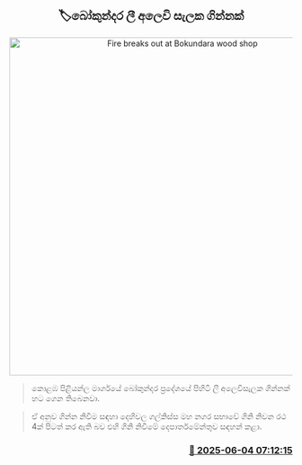 <p align='center'><b><h2 align='center' title='Fire breaks out at Bokundara wood shop'>🏷බෝකුන්දර ලී අලෙවි සැලක ගින්නක්</h2></b></p>
<p align='center'><img src='https://helakuru.sgp1.cdn.digitaloceanspaces.com/esana/images/lib/fire-n[1].jpg' width='600' alt='Fire breaks out at Bokundara wood shop'></p>

> කොළඹ පිළියන්ල මාර්ගයේ බෝකුන්දර ප්‍රදේශයේ පිහිටි ලී අලෙවිසැලක ගින්නක් හට ගෙන තිබෙනවා.

> ඒ අනුව ගින්න නිවීම සඳහා දෙහිවල ගල්කිස්ස මහ නගර සභාවේ ගිනි නිවන රථ ‍4ක් පිටත් කර ඇති බව එහි ගිනි නිවීමේ දෙපාර්තමේන්තුව සඳහන් කළා.



<h3 align='right'><a href='https://www.helakuru.lk/esana/p/110689/'>📅 2025-06-04 07:12:15</a></h3>
